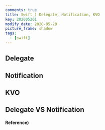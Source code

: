 ```yaml
---
comments: true
title: Swift ) Delegate, Notification, KVO
key: 202005201
modify_date: 2020-05-20
picture_frame: shadow
tags:
  - [swift]
---
```


## Delegate

## Notification

## KVO

## Delegate VS Notification

#### Reference)
